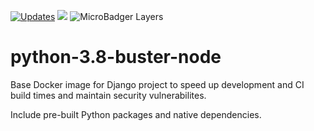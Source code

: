 [![Updates](https://pyup.io/repos/github/blgo/python-3.8-buster-node/shield.svg)](https://pyup.io/repos/github/blgo/python-3.8-buster-node/)
[![](https://images.microbadger.com/badges/version/blgo/python-3.8-buster-node.svg)](https://microbadger.com/images/blgo/python-3.8-buster-node "Get your own version badge on microbadger.com")
![MicroBadger Layers](https://img.shields.io/microbadger/layers/blgo/python-3.8-buster-node)

# python-3.8-buster-node

Base Docker image for Django project to speed up development and CI build times and maintain security vulnerabilites.

Include pre-built Python packages and native dependencies.
